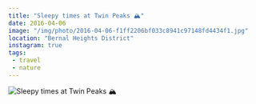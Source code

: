 ```yaml
---
title: "Sleepy times at Twin Peaks 🏔"
date: 2016-04-06
image: "/img/photo/2016-04-06-f1ff2206bf033c8941c97148fd4434f1.jpg"
location: "Bernal Heights District"
instagram: true
tags:
 - travel
 - nature
---
```


![Sleepy times at Twin Peaks 🏔](/img/photo/2016-04-06-f1ff2206bf033c8941c97148fd4434f1.jpg)
